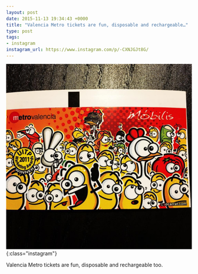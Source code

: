 ```yaml
---
layout: post
date: 2015-11-13 19:34:43 +0000
title: "Valencia Metro tickets are fun, disposable and rechargeable…"
type: post
tags:
- instagram
instagram_url: https://www.instagram.com/p/-CXNJGJt8G/
---
```


![Instagram - -CXNJGJt8G](/assets/-CXNJGJt8G.jpg){:class="instagram"}

Valencia Metro tickets are fun, disposable and rechargeable too.
